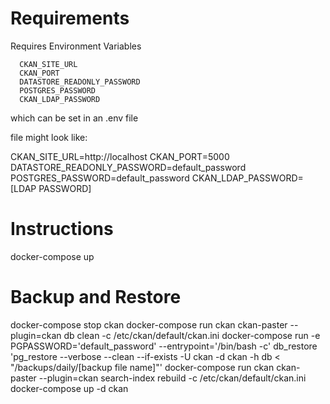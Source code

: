# Requirements

Requires Environment Variables
      
      CKAN_SITE_URL
      CKAN_PORT
      DATASTORE_READONLY_PASSWORD
      POSTGRES_PASSWORD
      CKAN_LDAP_PASSWORD

which can be set in an .env file 

file might look like:

CKAN_SITE_URL=http://localhost
CKAN_PORT=5000
DATASTORE_READONLY_PASSWORD=default_password
POSTGRES_PASSWORD=default_password
CKAN_LDAP_PASSWORD=[LDAP PASSWORD]

# Instructions

docker-compose up


# Backup and Restore 

docker-compose stop ckan
docker-compose run ckan ckan-paster --plugin=ckan db clean -c /etc/ckan/default/ckan.ini
docker-compose run -e PGPASSWORD='default_password' --entrypoint='/bin/bash -c' db_restore 'pg_restore --verbose --clean --if-exists -U ckan -d ckan -h db < "/backups/daily/[backup file name]"'
docker-compose run ckan ckan-paster --plugin=ckan search-index rebuild -c /etc/ckan/default/ckan.ini
docker-compose up -d ckan 


